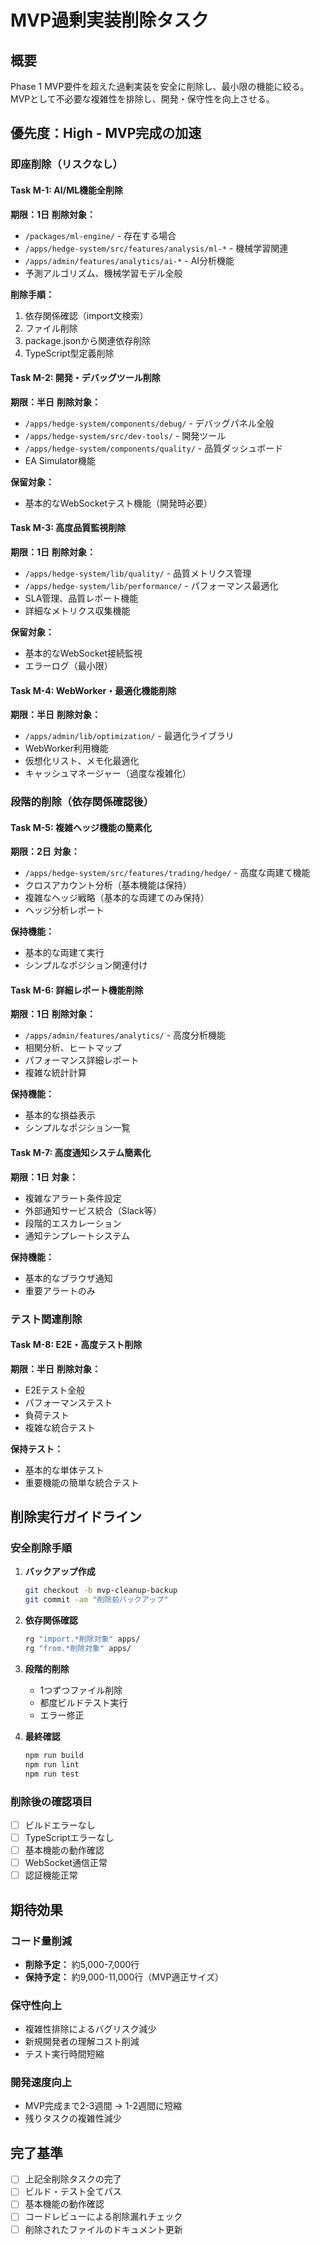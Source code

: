 # MVP過剰実装削除タスク

## 概要
Phase 1 MVP要件を超えた過剰実装を安全に削除し、最小限の機能に絞る。
MVPとして不必要な複雑性を排除し、開発・保守性を向上させる。

## 優先度：High - MVP完成の加速

### **即座削除（リスクなし）**

#### Task M-1: AI/ML機能全削除
**期限：1日**
**削除対象：**
- `/packages/ml-engine/` - 存在する場合
- `/apps/hedge-system/src/features/analysis/ml-*` - 機械学習関連
- `/apps/admin/features/analytics/ai-*` - AI分析機能
- 予測アルゴリズム、機械学習モデル全般

**削除手順：**
1. 依存関係確認（import文検索）
2. ファイル削除
3. package.jsonから関連依存削除
4. TypeScript型定義削除

#### Task M-2: 開発・デバッグツール削除
**期限：半日**
**削除対象：**
- `/apps/hedge-system/components/debug/` - デバッグパネル全般
- `/apps/hedge-system/src/dev-tools/` - 開発ツール
- `/apps/hedge-system/components/quality/` - 品質ダッシュボード
- EA Simulator機能

**保留対象：**
- 基本的なWebSocketテスト機能（開発時必要）

#### Task M-3: 高度品質監視削除
**期限：1日**
**削除対象：**
- `/apps/hedge-system/lib/quality/` - 品質メトリクス管理
- `/apps/hedge-system/lib/performance/` - パフォーマンス最適化
- SLA管理、品質レポート機能
- 詳細なメトリクス収集機能

**保留対象：**
- 基本的なWebSocket接続監視
- エラーログ（最小限）

#### Task M-4: WebWorker・最適化機能削除
**期限：半日**
**削除対象：**
- `/apps/admin/lib/optimization/` - 最適化ライブラリ
- WebWorker利用機能
- 仮想化リスト、メモ化最適化
- キャッシュマネージャー（過度な複雑化）

### **段階的削除（依存関係確認後）**

#### Task M-5: 複雑ヘッジ機能の簡素化
**期限：2日**
**対象：**
- `/apps/hedge-system/src/features/trading/hedge/` - 高度な両建て機能
- クロスアカウント分析（基本機能は保持）
- 複雑なヘッジ戦略（基本的な両建てのみ保持）
- ヘッジ分析レポート

**保持機能：**
- 基本的な両建て実行
- シンプルなポジション関連付け

#### Task M-6: 詳細レポート機能削除
**期限：1日**
**削除対象：**
- `/apps/admin/features/analytics/` - 高度分析機能
- 相関分析、ヒートマップ
- パフォーマンス詳細レポート
- 複雑な統計計算

**保持機能：**
- 基本的な損益表示
- シンプルなポジション一覧

#### Task M-7: 高度通知システム簡素化
**期限：1日**
**対象：**
- 複雑なアラート条件設定
- 外部通知サービス統合（Slack等）
- 段階的エスカレーション
- 通知テンプレートシステム

**保持機能：**
- 基本的なブラウザ通知
- 重要アラートのみ

### **テスト関連削除**

#### Task M-8: E2E・高度テスト削除
**期限：半日**
**削除対象：**
- E2Eテスト全般
- パフォーマンステスト
- 負荷テスト
- 複雑な統合テスト

**保持テスト：**
- 基本的な単体テスト
- 重要機能の簡単な統合テスト

## 削除実行ガイドライン

### 安全削除手順
1. **バックアップ作成**
   ```bash
   git checkout -b mvp-cleanup-backup
   git commit -am "削除前バックアップ"
   ```

2. **依存関係確認**
   ```bash
   rg "import.*削除対象" apps/
   rg "from.*削除対象" apps/
   ```

3. **段階的削除**
   - 1つずつファイル削除
   - 都度ビルドテスト実行
   - エラー修正

4. **最終確認**
   ```bash
   npm run build
   npm run lint
   npm run test
   ```

### 削除後の確認項目
- [ ] ビルドエラーなし
- [ ] TypeScriptエラーなし
- [ ] 基本機能の動作確認
- [ ] WebSocket通信正常
- [ ] 認証機能正常

## 期待効果

### コード量削減
- **削除予定：** 約5,000-7,000行
- **保持予定：** 約9,000-11,000行（MVP適正サイズ）

### 保守性向上
- 複雑性排除によるバグリスク減少
- 新規開発者の理解コスト削減
- テスト実行時間短縮

### 開発速度向上
- MVP完成まで2-3週間 → 1-2週間に短縮
- 残りタスクの複雑性減少

## 完了基準
- [ ] 上記全削除タスクの完了
- [ ] ビルド・テスト全てパス
- [ ] 基本機能の動作確認
- [ ] コードレビューによる削除漏れチェック
- [ ] 削除されたファイルのドキュメント更新